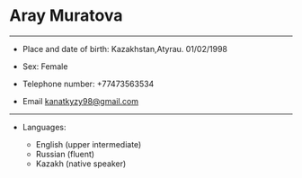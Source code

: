 Aray Muratova
=============

-------------------     ----------------------------
* Place and date of birth:   Kazakhstan,Atyrau. 01/02/1998

* Sex:                       Female

* Telephone number:          +77473563534

* Email                      kanatkyzy98@gmail.com

-------------------     ----------------------------

* Languages:

    * English (upper intermediate)
    * Russian (fluent)
    * Kazakh (native speaker)




